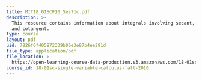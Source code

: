 ```yaml
---
title: MIT18_01SCF10_Ses71c.pdf
description: >-
  This resource contains information about integrals involving secant, cosecant
  and cotangent.
type: course
layout: pdf
uid: 7826f6f405872339b06e3e87b4ea291d
file_type: application/pdf
file_location: >-
  https://open-learning-course-data-production.s3.amazonaws.com/18-01sc-single-variable-calculus-fall-2010/7826f6f405872339b06e3e87b4ea291d_MIT18_01SCF10_Ses71c.pdf
course_id: 18-01sc-single-variable-calculus-fall-2010
---
```

